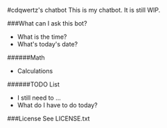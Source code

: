 #cdqwertz's chatbot
This is my chatbot. It is still WIP.

###What can I ask this bot?
- What is the time?
- What's today's date?

######Math
- Calculations

######TODO List
- I still need to ...
- What do I have to do today?

###License
See LICENSE.txt

